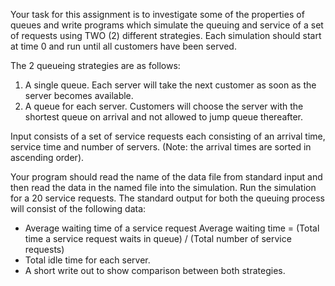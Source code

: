 Your task for this assignment is to investigate some of the properties of queues and write programs
which simulate the queuing and service of a set of requests using TWO (2) different strategies.
Each simulation should start at time 0 and run until all customers have been served.

The 2 queueing strategies are as follows:
1. A single queue. Each server will take the next customer as soon as the server becomes available.
2. A queue for each server. Customers will choose the server with the shortest queue on arrival and not
allowed to jump queue thereafter.

Input consists of a set of service requests each consisting of an arrival time, service time and number of
servers. (Note: the arrival times are sorted in ascending order).

Your program should read the name of the data file from standard input and then read the data in the
named file into the simulation. Run the simulation for a 20 service requests.
The standard output for both the queuing process will consist of the following data:

- Average waiting time of a service request
Average waiting time = (Total time a service request waits in queue) / (Total number of service
requests)
- Total idle time for each server.
- A short write out to show comparison between both strategies.
